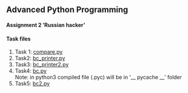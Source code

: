 ## Advanced Python Programming
#### Assignment 2 ’Russian hacker’

#### Task files
1. Task 1: [compare.py](compare.py)
2. Task2: [bc_printer.py](bc_printer.py)
3. Task3: [bc_printer2.py](bc_printer2.py)
4. Task4: [bc.py](bc.py)  
    Note: in python3 compiled file (.pyc) will be in '__ pycache __' folder
5. Task5: [bc2.py](bc2.py)